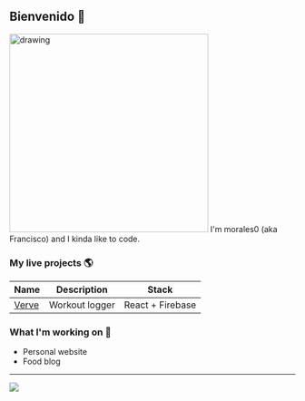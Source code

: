 ## Bienvenido 👋

<img src="https://www.creativefabrica.com/wp-content/uploads/2021/06/14/Software-Developer-Flat-Icon-Graphics-13375448-1.jpg" alt="drawing" width="350"/>
I'm morales0 (aka Francisco) and I kinda like to code.

### My live projects 🌎
| Name | Description | Stack  
| --- | --- | --- |
| [Verve](https://myverve.app) | Workout logger | React + Firebase  

### What I'm working on 🥼
* Personal website
* Food blog

---
![](https://github-readme-stats.vercel.app/api/top-langs/?username=morales&theme=dark&include_all_commits=false&count_private=false&layout=compact)

<!--
**morales0/morales0** is a ✨ _special_ ✨ repository because its `README.md` (this file) appears on your GitHub profile.

Here are some ideas to get you started:

- 🔭 I’m currently working on ...
- 🌱 I’m currently learning ...
- 👯 I’m looking to collaborate on ...
- 🤔 I’m looking for help with ...
- 💬 Ask me about ...
- 📫 How to reach me: ...
- 😄 Pronouns: ...
- ⚡ Fun fact: ...
-->

